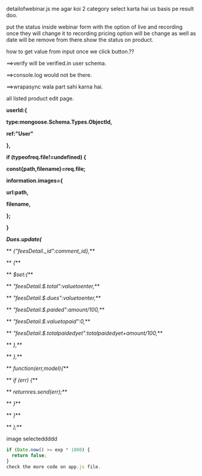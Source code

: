 detailofwebinar.js me agar koi 2 category select karta hai us basis pe result doo.

put the status inside webinar form with the option of live and recording once they will change it to recording pricing option will be change as well as date will be remove from there.show the status on product.

how to get value from input once we click button.??

==>verify will be verified.in user schema.

==>console.log would not be there.

==>wrapasync wala part sahi karna hai.

all listed product edit page.

**userId:{**

**type:mongoose.Schema.Types.ObjectId,**

**ref:"User"**

**},**

**if (typeofreq.file!=undefined) {**

**const{path,filename}=req.file;**

**information.images={**

**url:path,**

**filename,**

**};**

**}**

**_Dues.update(_**

** _{"feesDetail.\_id":comment_id},_**

** _{_**

** _$set:{_**

** _"feesDetail.$.total":valuetoenter,_**

** _"feesDetail.$.dues":valuetoenter,_**

** _"feesDetail.$.paided":amount/100,_**

** _"feesDetail.$.valuetopaid":0,_**

** _"feesDetail.$.totalpaidedyet":totalpaidedyet+amount/100,_**

** _},_**

** _},_**

** _function(err,model){_**

** _if (err) {_**

** _returnres.send(err);_**

** _}_**

** _}_**

** _);_**

image selecteddddd

```javascript
if (Date.now() >= exp * 1000) {
  return false;
}
check the more code on app.js file.
```

